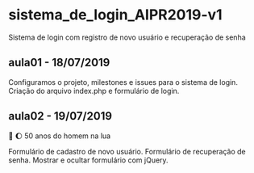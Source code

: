 # sistema_de_login_AIPR2019-v1
Sistema de login com registro de novo usuário e recuperação de senha

## aula01 - 18/07/2019
Configuramos o projeto, milestones e issues para o sistema de login.
Criação do arquivo index.php e formulário de login.


## aula02 - 19/07/2019
:rocket: :moon: 50 anos do homem na lua

Formulário de cadastro de novo usuário.
Formulário de recuperação de senha.
Mostrar e ocultar formulário com jQuery.
